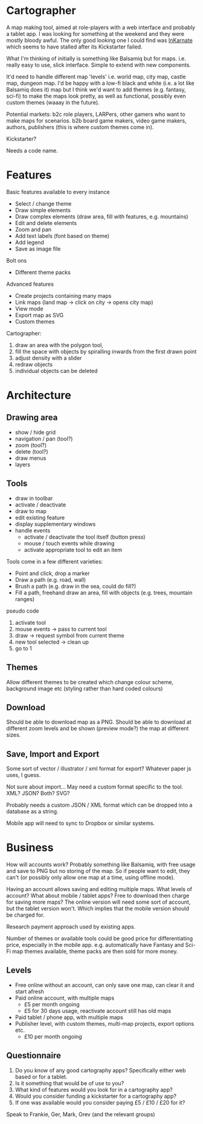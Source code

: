 
# Cartographer

A map making tool, aimed at role-players with a web interface and probably a tablet app. I was looking for something at the weekend and they were mostly bloody awful. The only good looking one I could find was [InKarnate](http://inkarnate.com/) which seems to have stalled after its Kickstarter failed.

What I'm thinking of initially is something like Balsamiq but for maps. i.e. really easy to use, slick interface. Simple to extend with new components.

It'd need to handle different map 'levels' i.e. world map, city map, castle map, dungeon map. I'd be happy with a low-fi black and white (i.e. a lot like Balsamiq does it) map but I think we'd want to add themes (e.g. fantasy, sci-fi) to make the maps look pretty, as well as functional, possibly even custom themes (waaay in the future).

Potential markets: b2c role players, LARPers, other gamers who want to make maps for scenarios. b2b board game makers, video game makers, authors, publishers (this is where custom themes come in).

Kickstarter?

Needs a code name.

# Features

Basic features available to every instance

- Select / change theme
- Draw simple elements
- Draw complex elements (draw area, fill with features, e.g. mountains)
- Edit and delete elements
- Zoom and pan
- Add text labels (font based on theme)
- Add legend
- Save as image file

Bolt ons

- Different theme packs

Advanced features

- Create projects containing many maps
- Link maps (land map -> click on city -> opens city map)
- View mode
- Export map as SVG
- Custom themes

Cartographer:

1. draw an area with the polygon tool,
2. fill the space with objects by spiralling inwards from the first drawn point
3. adjust density with a slider
4. redraw objects
5. individual objects can be deleted

# Architecture

## Drawing area

- show / hide grid
- navigation / pan (tool?)
- zoom (tool?)
- delete (tool?)
- draw menus
- layers

## Tools

- draw in toolbar
- activate / deactivate
- draw to map
- edit existing feature
- display supplementary windows
- handle events
    - activate / deactivate the tool itself (button press)
    - mouse / touch events while drawing
    - activate appropriate tool to edit an item

Tools come in a few different varieties:

- Point and click, drop a marker
- Draw a path (e.g. road, wall)
- Brush a path (e.g. draw in the sea, could do fill?)
- Fill a path, freehand draw an area, fill with objects (e.g. trees, mountain ranges)

pseudo code

1. activate tool
2. mouse events -> pass to current tool
3. draw -> request symbol from current theme
4. new tool selected -> clean up
5. go to 1

## Themes

Allow different themes to be created which change colour scheme, background image etc (styling rather than hard coded colours)

## Download

Should be able to download map as a PNG. Should be able to download at different zoom levels and be shown (preview mode?) the map at different sizes.

## Save, Import and Export

Some sort of vector / illustrator / xml format for export? Whatever paper js uses, I guess.

Not sure about import... May need a custom format specific to the tool. XML? JSON? Both? SVG?

Probably needs a custom JSON / XML format which can be dropped into a database as a string.

Mobile app will need to sync to Dropbox or similar systems.

# Business

How will accounts work? Probably something like Balsamiq, with free usage and save to PNG but no storing of the map. So if people want to edit, they can't (or possibly only allow one map at a time, using offline mode).

Having an account allows saving and editing multiple maps. What levels of account? What about mobile / tablet apps? Free to download then charge for saving more maps? The online version will need some sort of account, but the tablet version won't. Which implies that the mobile version should be charged for.

Research payment approach used by existing apps.

Number of themes or available tools could be good price for differentiating price, especially in the mobile app. e.g. automatically have Fantasy and Sci-Fi map themes available, theme packs are then sold for more money.

## Levels

- Free online without an account, can only save one map, can clear it and start afresh
- Paid online account, with multiple maps
    - £5 per month ongoing
    - £5 for 30 days usage, reactivate account still has old maps
- Paid tablet / phone app, with multiple maps
- Publisher level, with custom themes, multi-map projects, export options etc.
    - £10 per month ongoing

## Questionnaire

1. Do you know of any good cartography apps? Specifically either web based or for a tablet.
2. Is it something that would be of use to you?
3. What kind of features would you look for in a cartography app?
4. Would you consider funding a kickstarter for a cartography app?
5. If one was available would you consider paying £5 / £10 / £20 for it?

Speak to Frankie, Ger, Mark, Orev (and the relevant groups)


